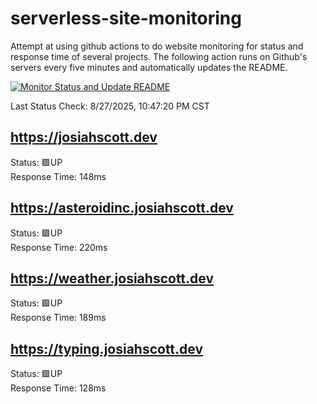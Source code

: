 # serverless-site-monitoring
Attempt at using github actions to do website monitoring for status and response time of several projects. The following action runs on Github's servers every five minutes and automatically updates the README.  

[![Monitor Status and Update README](https://github.com/JosiahSco/serverless-site-monitoring/actions/workflows/monitor.yaml/badge.svg)](https://github.com/JosiahSco/serverless-site-monitoring/actions/workflows/monitor.yaml)

Last Status Check: 8/27/2025, 10:47:20 PM CST

## https://josiahscott.dev
Status: 🟩UP  
Response Time: 148ms

## https://asteroidinc.josiahscott.dev
Status: 🟩UP  
Response Time: 220ms

## https://weather.josiahscott.dev
Status: 🟩UP  
Response Time: 189ms

## https://typing.josiahscott.dev
Status: 🟩UP  
Response Time: 128ms


